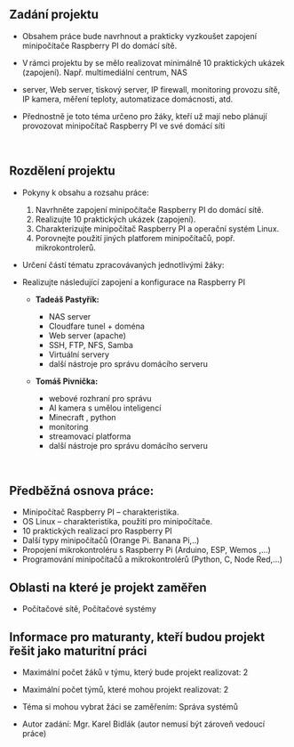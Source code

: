 ## Zadání projektu

- Obsahem práce bude navrhnout a prakticky vyzkoušet zapojení minipočítače Raspberry PI do domácí sítě.  

- V rámci projektu by se mělo realizovat minimálně 10 praktických ukázek (zapojení). Např. multimediální centrum, NAS 

- server, Web server, tiskový server, IP firewall, monitoring provozu sítě, IP kamera, měření teploty, automatizace domácnosti, atd. 

- Přednostně je toto téma určeno pro žáky, kteří už mají nebo plánují provozovat minipočítač Raspberry PI ve své domácí síti 

<br>

## Rozdělení projektu

- Pokyny k obsahu a rozsahu práce:
    1. Navrhněte zapojení minipočítače Raspberry PI do domácí sítě.
    2. Realizujte 10 praktických ukázek (zapojení).
    3. Charakterizujte minipočítač Raspberry PI a operační systém Linux.
    4. Porovnejte použití jiných platforem minipočítačů, popř. mikrokontrolerů.

- Určení částí tématu zpracovávaných jednotlivými žáky:
- Realizujte následující zapojení a konfigurace na Raspberry PI

    - **Tadeáš Pastyřík:**
        - NAS server	
        - Cloudfare tunel + doména	
        - Web server (apache)	
        - SSH, FTP, NFS, Samba	
        - Virtuální servery	
        - další nástroje pro správu domácího serveru
    
    - **Tomáš Pivnička:**
        - webové rozhraní pro správu
        - AI kamera s umělou inteligencí
        - Minecraft , python	
        - monitoring	
        - streamovací platforma	
        - další nástroje pro správu domácího serveru

<br>

## Předběžná osnova práce:  

- Minipočítač Raspberry PI – charakteristika. 
- OS Linux – charakteristika, použití pro minipočítače. 
- 10 praktických realizací pro  Raspberry PI  
- Další typy minipočítačů (Orange Pi. Banana Pi,..) 
- Propojení mikrokontroléru s Raspberry Pi  (Arduino, ESP, Wemos ,…) 
- Programování minipočítačů a mikrokontrolérů (Python, C, Node Red,…) 


## Oblasti na které je projekt zaměřen

- Počítačové sítě, Počítačové systémy

## Informace pro maturanty, kteří budou projekt řešit jako maturitní práci

- Maximální počet žáků v týmu, který bude projekt realizovat: 2

- Maximální počet týmů, které mohou projekt realizovat: 2

- Téma si mohou vybrat žáci se zaměřením: Správa systémů

- Autor zadání: Mgr. Karel Bidlák (autor nemusí být zároveň vedoucí práce)

